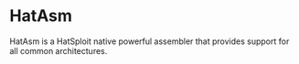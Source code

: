 # HatAsm
HatAsm is a HatSploit native powerful assembler that provides support for all common architectures.
